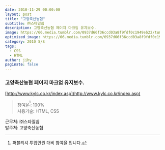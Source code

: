 ```yaml
---
date: 2010-11-29 00:00:00
layout: post
title: "고양축산농협"
subtitle: ㈜스타일쉽
description: 고양축산농협 페이지 마크업 유지보수.
image: https://66.media.tumblr.com/0937d66f36ccd03a8f9fdf0c1949eb22/tumblr_p5gv2f8L8C1x3wc1uo1_1280.png
optimized_image: https://66.media.tumblr.com/0937d66f36ccd03a8f9fdf0c1949eb22/tumblr_p5gv2f8L8C1x3wc1uo1_1280.png
category: 2010 S/S
tags:
  - CSS
  - HTML
author: jihy
paginate: false
---
```


### 고양축산농협 페이지 마크업 유지보수.
[http://www.kylc.co.kr/index.asp](http://www.kylc.co.kr/index.asp)

> 참여율<sup>[^1]</sup>: 100% <br> 
사용기술: HTML, CSS

근무처: ㈜스타일쉽 <br>
발주처: 고양축산농협

[^1]: 퍼블리셔 투입인원 대비 참여율 입니다.